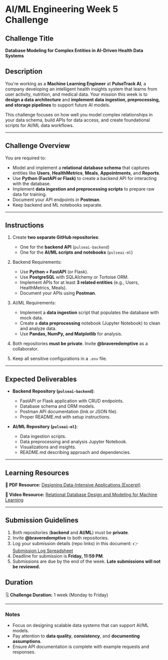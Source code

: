 # AI/ML Engineering Week 5 Challenge

## Challenge Title

**Database Modeling for Complex Entities in AI-Driven Health Data Systems**

## Description

You're working as a **Machine Learning Engineer** at **PulseTrack AI**, a company developing an intelligent health insights system that learns from user activity, nutrition, and medical data. Your mission this week is to **design a data architecture** and **implement data ingestion, preprocessing, and storage pipelines** to support future AI models.

This challenge focuses on how well you model complex relationships in your data schema, build APIs for data access, and create foundational scripts for AI/ML data workflows.

---

## Challenge Overview

You are required to:

* Model and implement a **relational database schema** that captures entities like **Users**, **HealthMetrics**, **Meals**, **Appointments**, and **Reports**.
* Use **Python (FastAPI or Flask)** to create a backend API for interacting with the database.
* Implement **data ingestion and preprocessing scripts** to prepare raw data for training.
* Document your API endpoints in **Postman**.
* Keep backend and ML notebooks separate.

---

## Instructions

1. Create **two separate GitHub repositories**:

   * One for the **backend API** (`pulseai-backend`)
   * One for the **AI/ML scripts and notebooks** (`pulseai-ml`)
2. Backend Requirements:

   * Use **Python + FastAPI** (or Flask).
   * Use **PostgreSQL** with SQLAlchemy or Tortoise ORM.
   * Implement APIs for at least **3 related entities** (e.g., Users, HealthMetrics, Meals).
   * Document your APIs using **Postman**.
3. AI/ML Requirements:

   * Implement a **data ingestion** script that populates the database with mock data.
   * Create a **data preprocessing** notebook (Jupyter Notebook) to clean and analyze data.
   * Use **Pandas, NumPy, and Matplotlib** for analysis.
4. Both repositories **must be private**. Invite **@braveredemptive** as a collaborator.
5. Keep all sensitive configurations in a `.env` file.

---

## Expected Deliverables

* **Backend Repository (`pulseai-backend`)**:

  * FastAPI or Flask application with CRUD endpoints.
  * Database schema and ORM models.
  * Postman API documentation (link or JSON file).
  * Proper README.md with setup instructions.
* **AI/ML Repository (`pulseai-ml`)**:

  * Data ingestion scripts.
  * Data preprocessing and analysis Jupyter Notebook.
  * Visualizations and insights.
  * README.md describing approach and dependencies.

---

## Learning Resources

**📘 PDF Resource:**
[Designing Data-Intensive Applications (Excerpt)](https://www.oreilly.com/library/view/designing-data-intensive-applications/9781491903063/ch01.html)

**🎥 Video Resource:**
[Relational Database Design and Modeling for Machine Learning](https://www.youtube.com/watch?v=QpdhBUYk7Kk)

---

## Submission Guidelines

1. Both repositories (**backend** and **AI/ML**) must be **private**.
2. Invite **@braveredemptive** to both repositories.
3. Log your submission details (repo links) in this document:
   👉 [Submission Log Spreadsheet](https://docs.google.com/spreadsheets/d/131My2Yo2ekHu9KR9v0-NOfFENDiNm8rT0UEXBhUrkbc/edit?usp=drivesdk)
4. Deadline for submission is **Friday, 11:59 PM**.
5. Submissions are due by the end of the week. **Late submissions will not be reviewed.**

## Duration

🗓️ **Challenge Duration:** 1 week (Monday to Friday)

---

### Notes

* Focus on designing scalable data systems that can support AI/ML models.
* Pay attention to **data quality**, **consistency**, and **documenting assumptions**.
* Ensure API documentation is complete with example requests and responses.
